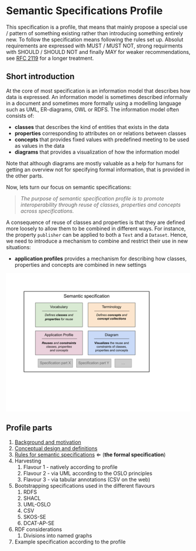 # Semantic Specifications Profile

This specification is a profile, that means that mainly propose a special use / pattern of something existing rather than introducing something entirely new. To follow the specification means following the rules set up. Absolut requirements are expressed with MUST / MUST NOT, strong requirments with SHOULD / SHOULD NOT and finally MAY for weaker recommendations, see [RFC 2119](https://www.ietf.org/rfc/rfc2119.txt) for a longer treatment.

## Short introduction

At the core of most specification is an information model that describes how data is expressed. An information model is sometimes described informally in a document and sometimes more formally using a modelling language such as UML, ER-diagrams, OWL or RDFS. The information model often consists of:

* **classes** that describes the kind of entities that exists in the data
* **properties** corresponding to attributes on or relations between classes 
* **concepts** that provides fixed values with predefined meeting to be used as values in the data
* **diagrams** that provides a visualization of how the information model

Note that although diagrams are mostly valuable as a help for humans for getting an overview not for specifying formal information, that is provided in the other parts.

Now, lets turn our focus on semantic specifications:

> *The purpose of semantic specification profile is to promote interoperability through reuse of classes, properties and concepts across specifications.* 

A consequence of reuse of classes and properties is that they are defined more loosely to allow them to be combined in different ways. For instance, the property `publisher` can be applied to both a `Text` and a `Dataset`. Hence, we need to introduce a mechanism to combine and restrict their use in new situations:

* **application profiles** provides a mechanism for describing how classes, properties and concepts are combined in new settings

<img src="docs/pics/semantic_specifications_simple.svg" width="800">

## Profile parts

1. [Background and motivation](docs/background.md) 
2. [Conceptual design and definitions](docs/design.md) 
3. [Rules for semantic specifications](docs/rules.md) ⇐ (**the formal specification**) 
4. Harvesting 
   1. Flavour 1 - natively according to profile 
   2. Flavour 2 - via UML according to the OSLO principles 
   3. Flavour 3 - via tabular annotations (CSV on the web)
5. Bootstrapping specifications used in the different flavours
   1. RDFS 
   2. SHACL 
   3. UML-OSLO 
   4. CSV 
   5. SKOS-SE 
   6. DCAT-AP-SE
6. RDF considerations
   1. Divisions into named graphs
7. Example specification according to the profile
